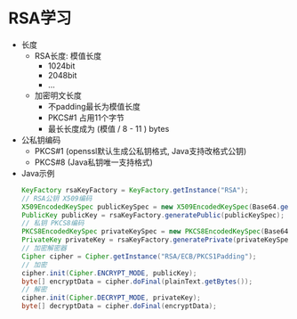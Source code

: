 # RSA学习
- 长度
    - RSA长度: 模值长度
        - 1024bit
        - 2048bit
        - ...
    - 加密明文长度
        - 不padding最长为模值长度
        - PKCS#1 占用11个字节
        - 最长长度成为 (模值 / 8 - 11 ) bytes
- 公私钥编码
    - PKCS#1 (openssl默认生成公私钥格式, Java支持改格式公钥)
    - PKCS#8 (Java私钥唯一支持格式)
- Java示例
    ```java
    KeyFactory rsaKeyFactory = KeyFactory.getInstance("RSA");
    // RSA公钥 X509编码
    X509EncodedKeySpec publicKeySpec = new X509EncodedKeySpec(Base64.getDecoder().decode(publicKey));
    PublicKey publicKey = rsaKeyFactory.generatePublic(publicKeySpec);
    // 私钥 PKCS8编码
    PKCS8EncodedKeySpec privateKeySpec = new PKCS8EncodedKeySpec(Base64.getDecoder().decode(privateKey));
    PrivateKey privateKey = rsaKeyFactory.generatePrivate(privateKeySpec);
    // 加密解密器
    Cipher cipher = Cipher.getInstance("RSA/ECB/PKCS1Padding");
    // 加密
    cipher.init(Cipher.ENCRYPT_MODE, publicKey);
    byte[] encryptData = cipher.doFinal(plainText.getBytes());
    // 解密
    cipher.init(Cipher.DECRYPT_MODE, privateKey);
    byte[] decryptData = cipher.doFinal(encryptData);
    ```